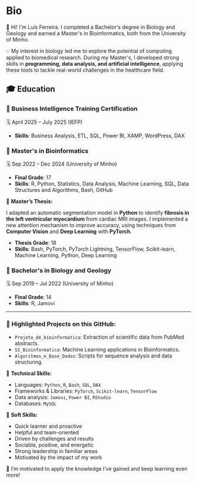 # Bio

👋 Hi! I'm Luís Ferreira. I completed a Bachelor's degree in Biology and Geology and earned a Master's in Bioinformatics, both from the University of Minho.

💡 My interest in biology led me to explore the potential of computing applied to biomedical research. During my Master's, I developed strong skills in **programming, data analysis, and artificial intelligence**, applying these tools to tackle real-world challenges in the healthcare field.

## 🎓 Education

### 📍 Business Intelligence Training Certification 

🗓 April 2025 – July 2025 (IEFP)
- **Skills**: Business Analysis, ETL, SQL, Power BI, XAMP, WordPress, DAX



### 📍 **Master's in Bioinformatics** 
   
🗓 Sep 2022 – Dec 2024 (University of Minho) 
- **Final Grade**: 17 
- **Skills**: R, Python, Statistics, Data Analysis, Machine Learning, SQL, Data Structures and Algorithms, Bash, GitHub

🧪 **Master’s Thesis:** 

I adapted an automatic segmentation model in **Python** to identify **fibrosis in the left ventricular myocardium** from cardiac MRI images. I implemented a new attention mechanism to improve accuracy, using techniques from **Computer Vision** and **Deep Learning** with **PyTorch**.
- **Thesis Grade**: 18  
- **Skills**: Bash, PyTorch,  PyTorch Lightning, TensorFlow, Scikit-learn, Machine Learning, Python, Deep Learning



### 📍 **Bachelor's in Biology and Geology**  
 
🗓 Sep 2019 – Jul 2022 (University of Minho) 
- **Final Grade**: 14  
- **Skills**: R, Jamovi

---

### 📂 **Highlighted Projects on this GitHub:**
- `Projeto_de_bioinformatica`: Extraction of scientific data from PubMed abstracts.
- `SI_Bioinformatica`: Machine Learning applications in Bioinformatics.
- `Algoritmos_e_Base_Dados`: Scripts for sequence analysis and data structuring.
  


🔧 **Technical Skills:**
- Languages: `Python`, `R`, `Bash`, `SQL`, `DAX`
- Frameworks & Libraries: `PyTorch`, `Scikit-learn`, `TensorFlow`
- Data analysis: `Jamovi`, `Power BI`, `RStudio` 
- Databases: `MySQL`

🧠 **Soft Skills:**

- Quick learner and proactive  
- Helpful and team-oriented  
- Driven by challenges and results  
- Sociable, positive, and energetic  
- Strong leadership in familiar areas  
- Motivated by the impact of my work

🌱 I’m motivated to apply the knowledge I’ve gained and keep learning even more!



